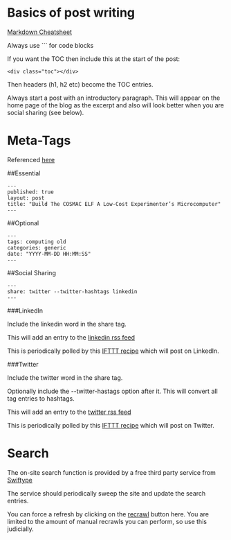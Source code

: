 

# Basics of post writing

[Markdown Cheatsheet](https://github.com/adam-p/markdown-here/wiki/Markdown-Cheatsheet)

Always use ``` for code blocks

If you want the TOC then include this at the start of the post:

```<div class="toc"></div>```

Then headers (h1, h2 etc) become the TOC entries.

Always start a post with an introductory paragraph. This will appear on the home page of the blog as the excerpt and also will look better when you are social sharing (see below).


# Meta-Tags

Referenced [here](http://jekyllrb.com/docs/frontmatter/)

##Essential

```
---
published: true
layout: post
title: "Build The COSMAC ELF A Low-Cost Experimenter’s Microcomputer"
---
```

##Optional

```
---
tags: computing old
categories: generic
date: "YYYY-MM-DD HH:MM:SS"
---
```

##Social Sharing

```
---
share: twitter --twitter-hashtags linkedin
---
```

###LinkedIn

Include the linkedin word in the share tag.

This will add an entry to the [linkedin rss feed](http://stevensenior.co.uk/social-feeds/linkedin.xml)

This is periodically polled by this [IFTTT recipe](https://ifttt.com/myrecipes/personal/32495441) which will post on LinkedIn.


###Twitter

Include the twitter word in the share tag.

Optionally include the --twitter-hastags option after it. This will convert all tag entries to hashtags.

This will add an entry to the [twitter rss feed](http://stevensenior.co.uk/social-feeds/twitter.xml)

This is periodically polled by this [IFTTT recipe](https://ifttt.com/myrecipes/personal/32351145) which will post on Twitter.


# Search

The on-site search function is provided by a free third party service from [Swiftype](https://swiftype.com/)

The service should periodically sweep the site and update the search entries.

You can force a refresh by clicking on the [recrawl](https://swiftype.com/engines/stevensenior-dot-co-dot-uk/domains) button here. You are limited to the amount of manual recrawls you can perform, so use this judicially.
